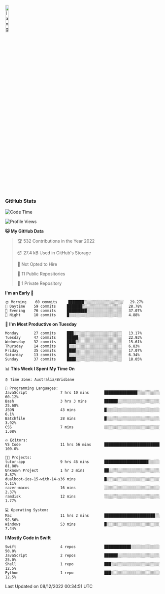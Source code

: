 <p align="left"><img width=15%" src="https://github.com/alansmathew/alansmathew/raw/master/lang.gif" alt="lang image here" /></p>

# <h3 align="left">GitHub Stats</h3>

<!--START_SECTION:waka-->
![Code Time](http://img.shields.io/badge/Code%20Time-116%20hrs%207%20mins-blue)

![Profile Views](http://img.shields.io/badge/Profile%20Views-35-blue)

**🐱 My GitHub Data** 

> 🏆 532 Contributions in the Year 2022
 > 
> 📦 27.4 kB Used in GitHub's Storage 
 > 
> 🚫 Not Opted to Hire
 > 
> 📜 11 Public Repositories 
 > 
> 🔑 1 Private Repository 
 > 
**I'm an Early 🐤** 

```text
🌞 Morning    60 commits     ███████░░░░░░░░░░░░░░░░░░   29.27% 
🌆 Daytime    59 commits     ███████░░░░░░░░░░░░░░░░░░   28.78% 
🌃 Evening    76 commits     █████████░░░░░░░░░░░░░░░░   37.07% 
🌙 Night      10 commits     █░░░░░░░░░░░░░░░░░░░░░░░░   4.88%

```
📅 **I'm Most Productive on Tuesday** 

```text
Monday       27 commits     ███░░░░░░░░░░░░░░░░░░░░░░   13.17% 
Tuesday      47 commits     █████░░░░░░░░░░░░░░░░░░░░   22.93% 
Wednesday    32 commits     ████░░░░░░░░░░░░░░░░░░░░░   15.61% 
Thursday     14 commits     █░░░░░░░░░░░░░░░░░░░░░░░░   6.83% 
Friday       35 commits     ████░░░░░░░░░░░░░░░░░░░░░   17.07% 
Saturday     13 commits     █░░░░░░░░░░░░░░░░░░░░░░░░   6.34% 
Sunday       37 commits     ████░░░░░░░░░░░░░░░░░░░░░   18.05%

```


📊 **This Week I Spent My Time On** 

```text
⌚︎ Time Zone: Australia/Brisbane

💬 Programming Languages: 
JavaScript               7 hrs 10 mins       ███████████████░░░░░░░░░░   60.12% 
Bash                     3 hrs 3 mins        ██████░░░░░░░░░░░░░░░░░░░   25.68% 
JSON                     43 mins             █░░░░░░░░░░░░░░░░░░░░░░░░   6.1% 
Batchfile                28 mins             █░░░░░░░░░░░░░░░░░░░░░░░░   3.92% 
CSS                      7 mins              ░░░░░░░░░░░░░░░░░░░░░░░░░   1.08%

🔥 Editors: 
VS Code                  11 hrs 56 mins      █████████████████████████   100.0%

🐱‍💻 Projects: 
tutor-app                9 hrs 46 mins       ████████████████████░░░░░   81.88% 
Unknown Project          1 hr 3 mins         ██░░░░░░░░░░░░░░░░░░░░░░░   8.87% 
dualboot-ios-15-with-14-s36 mins             █░░░░░░░░░░░░░░░░░░░░░░░░   5.11% 
razer-macos              16 mins             ░░░░░░░░░░░░░░░░░░░░░░░░░   2.37% 
ramdisk                  12 mins             ░░░░░░░░░░░░░░░░░░░░░░░░░   1.77%

💻 Operating System: 
Mac                      11 hrs 2 mins       ███████████████████████░░   92.56% 
Windows                  53 mins             █░░░░░░░░░░░░░░░░░░░░░░░░   7.44%

```

**I Mostly Code in Swift** 

```text
Swift                    4 repos             ████████████░░░░░░░░░░░░░   50.0% 
JavaScript               2 repos             ██████░░░░░░░░░░░░░░░░░░░   25.0% 
Shell                    1 repo              ███░░░░░░░░░░░░░░░░░░░░░░   12.5% 
Python                   1 repo              ███░░░░░░░░░░░░░░░░░░░░░░   12.5%

```



 Last Updated on 08/12/2022 00:34:51 UTC
<!--END_SECTION:waka-->
